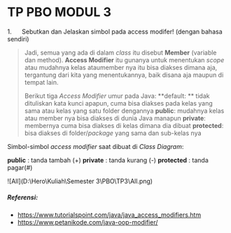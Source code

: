 # TP PBO MODUL 3

1.      Sebutkan dan Jelaskan simbol pada access modifer! (dengan bahasa sendiri) 

> Jadi, semua yang ada di dalam *class* itu disebut **Member** (variable dan method). **Access Modifier** itu gunanya untuk menentukan *scope* atau mudahnya kelas ataumember nya itu bisa diakses dimana aja, tergantung dari kita yang menentukannya, baik disana aja maupun di tempat lain.
>
> Berikut tiga *Access Modifier* umur pada Java:
> **default: ** tidak dituliskan kata kunci apapun, cuma bisa diakses pada kelas yang sama atau kelas yang satu folder dengannya
> **public**: mudahnya kelas atau member nya bisa diakses di dunia Java manapun
> **private**: membernya cuma bisa diakses di kelas dimana dia dibuat
> **protected**: bisa diakses di folder/*package* yang sama dan sub-kelas nya

Simbol-simbol *access modifier* saat dibuat di *Class Diagram*:

**public** : tanda tambah (+)
**private** : tanda kurang (-)
**protected** : tanda pagar(#)

![All](D:\Hero\Kuliah\Semester 3\PBO\TP3\All.png)



##### Referensi:

- https://www.tutorialspoint.com/java/java_access_modifiers.htm
- https://www.petanikode.com/java-oop-modifier/